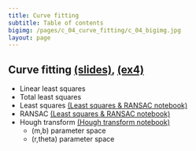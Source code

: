 ```yaml
---
title: Curve fitting
subtitle: Table of contents
bigimg: /pages/c_04_curve_fitting/c_04_bigimg.jpg
layout: page
---
```


## **Curve fitting** [(slides)](/pages/c_04_curve_fitting/slides/), [(ex4)](/pages/c_04_curve_fitting/ex4/)
- Linear least squares
- Total least squares
- Least squares [(Least squares & RANSAC notebook)](/pages/c_04_curve_fitting/least_squares_nb/)
- RANSAC [(Least squares & RANSAC notebook)](/pages/c_04_curve_fitting/least_squares_nb/)
- Hough transform [(Hough transform notebook)](/pages/c_04_curve_fitting/hough_transform_nb/)
  - (m,b) parameter space
  - (r,theta) parameter space

